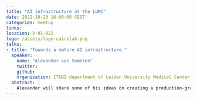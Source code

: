 ```yaml
---
title: "AI infrastructure at the LUMC"
date: 2022-10-20 16:00:00 CEST
categories: meetup 
links:
location: V-01-022
logo: /assets/logo-cairelab.png
talks:
- title: "Towards a mature AI infrastructure."
  speaker:
    name: "Alexander van Someren"
    twitter: 
    github: 
    organization: IT&DI department of Leiden University Medical Center
  abstract: |
    Alexander will share some of his ideas on creating a production-grade AI infrastructure at the LUMC, covering subjects such as data and experimentation management and deploying ML APIs.
---
```

